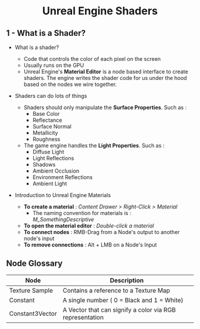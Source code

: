 <h1 style="text-align: center;"> Unreal Engine Shaders </h1>

## 1 - What is a Shader?
- What is a shader?
    - Code that controls the color of each pixel on the screen
    - Usually runs on the GPU
    - Unreal Engine's **Material Editor** is a node based interface to create shaders. The engine writes the shader code for us under the hood based on the nodes we wire together.

- Shaders can do lots of things
    - Shaders should only manipulate the **Surface Properties**. Such as :
        - Base Color
        - Reflectance
        - Surface Normal
        - Metallicity
        - Roughness
    - The game engine handles the **Light Properties**. Such as :
        - Diffuse Light
        - Light Reflections
        - Shadows
        - Ambient Occlusion
        - Environment Reflections
        - Ambient Light
- Introduction to Unreal Engine Materials
    - **To create a material** : *Content Drawer > Right-Click > Material*
        - The naming convention for materials is : *M_SomethingDescriptive*
    - **To open the material editor** : *Double-click a material*
    - **To connect nodes** : RMB-Drag from a Node's output to another node's input
    - **To remove connections** : Alt + LMB on a Node's Input

## Node Glossary
| Node | Description|
|---|---|
| Texture Sample | Contains a reference to a Texture Map |
| Constant | A single number ( 0 = Black and 1 = White) |
| Constant3Vector | A Vector that can signify a color via RGB representation
